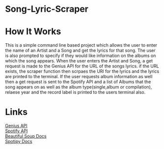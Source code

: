 # Song-Lyric-Scraper

# How It Works
This is a simple command line based project which allows the user to enter the name of an Artist and a Song and get the lyrics for that song. The user is also prompted to specify if they would like information on the albums on which the song appears. When the user enters the Artist and Song, a get request is made to the Genius API for the URL of the songs lyrics. if the URL exists, the scraper function then scrpaes the URl for the lyrics and the lyrics are printed to the terminal. If the user requests album information as well then a get request is sent to the Spotify API and a list of Albums that the song appears on as well as the album type(single,album or compilation), relaese year and the record label is printed to the users terminal also.

# Links
[Genius API](https://docs.genius.com/)\
[Spotify API](https://developer.spotify.com/documentation/web-api/)\
[Beautiful Soup Docs](https://www.crummy.com/software/BeautifulSoup/bs4/doc/)\
[Spotipy Docs](https://spotipy.readthedocs.io/en/latest/)
